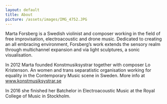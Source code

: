```yaml
---
layout: default
title: About
picture: /assets/images/IMG_4752.JPG
---
```


Marta Forsberg is a Swedish violinist and composer working in the field of free improvisation, electroacoustic and drone music. Dedicated to creating an all embracing environment, Forsberg’s work extends the sensory realm through multichannel expansion and via light sculptures, a sonic visualisation.

In 2012 Marta founded Konstmusiksystrar together with composer Lo Kristenson. An women and trans separatistic organisation working for equality in the Contemporary Music scene in Sweden. More info at www.konstmusiksystrar.se

In 2016 she finished her Batchelor in Electroacoustic Music at the Royal College of Music in Stockholm.
